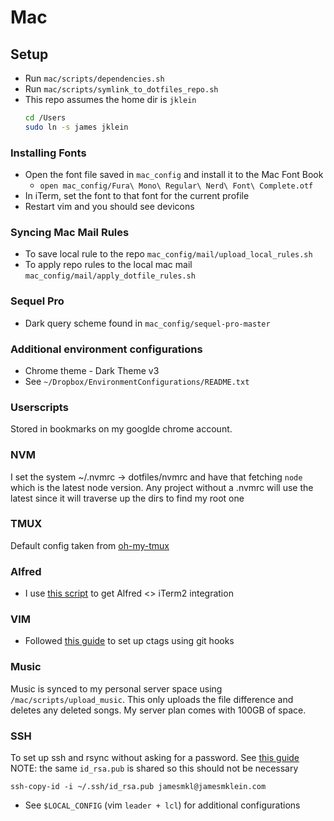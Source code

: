 # Mac
## Setup
* Run `mac/scripts/dependencies.sh`
* Run `mac/scripts/symlink_to_dotfiles_repo.sh`
* This repo assumes the home dir is `jklein`
  ```sh
  cd /Users
  sudo ln -s james jklein
  ```

### Installing Fonts
* Open the font file saved in `mac_config` and install it to the Mac Font Book
  * `open mac_config/Fura\ Mono\ Regular\ Nerd\ Font\ Complete.otf`
* In iTerm, set the font to that font for the current profile
* Restart vim and you should see devicons

### Syncing Mac Mail Rules
* To save local rule to the repo `mac_config/mail/upload_local_rules.sh`
* To apply repo rules to the local mac mail `mac_config/mail/apply_dotfile_rules.sh`

### Sequel Pro
- Dark query scheme found in `mac_config/sequel-pro-master`

### Additional environment configurations
* Chrome theme - Dark Theme v3
* See `~/Dropbox/EnvironmentConfigurations/README.txt`

### Userscripts
Stored in bookmarks on my googlde chrome account.

### NVM
I set the system ~/.nvmrc -> dotfiles/nvmrc and have that fetching `node` which is the latest node version. Any project without a .nvmrc will use the latest since it will traverse up the dirs to find my root one

### TMUX
Default config taken from [oh-my-tmux](https://github.com/gpakosz/.tmux)

### Alfred
- I use [this script](https://github.com/stuartcryan/custom-iterm-applescripts-for-alfred) to get Alfred <> iTerm2 integration

### VIM
- Followed [this guide](https://tbaggery.com/2011/08/08/effortless-ctags-with-git.html) to set up ctags using git hooks

### Music
Music is synced to my personal server space using `/mac/scripts/upload_music`. This only uploads the file difference and deletes any deleted songs. My server plan comes with 100GB of space.

### SSH
To set up ssh and rsync without asking for a password. See [this guide](https://www.thegeekstuff.com/2011/07/rsync-over-ssh-without-password/)
NOTE: the same `id_rsa.pub` is shared so this should not be necessary
```
ssh-copy-id -i ~/.ssh/id_rsa.pub jamesmkl@jamesmklein.com
```
- See `$LOCAL_CONFIG` (vim `leader + lcl`) for additional configurations
